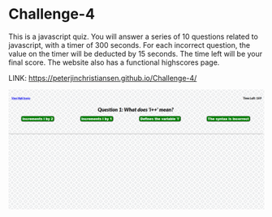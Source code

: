 # Challenge-4

This is a javascript quiz. You will answer a series of 10 questions related to javascript, with a
timer of 300 seconds. For each incorrect question, the value on the timer will be deducted by 15 seconds.
The time left will be your final score. The website also has a functional highscores page.


LINK: https://peterjinchristiansen.github.io/Challenge-4/

![](images\Screenshot-4.PNG)